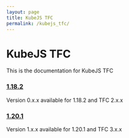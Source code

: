 ```yaml
---
layout: page
title: KubeJS TFC
permalink: /kubejs_tfc/
---
```


# KubeJS TFC

This is the documentation for KubeJS TFC

### [1.18.2](1802/)

Version 0.x.x available for 1.18.2 and TFC 2.x.x

### [1.20.1](2001/)

Version 1.x.x available for 1.20.1 and TFC 3.x.x
